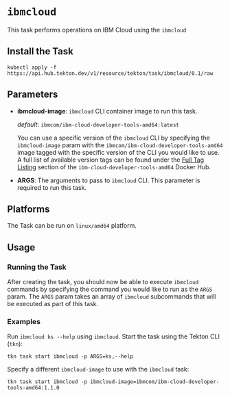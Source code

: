 # `ibmcloud`

This task performs operations on IBM Cloud using the `ibmcloud`

## Install the Task

```
kubectl apply -f https://api.hub.tekton.dev/v1/resource/tekton/task/ibmcloud/0.1/raw
```

## Parameters

* **ibmcloud-image**: `ibmcloud` CLI container image to run this task.

  _default_: `ibmcom/ibm-cloud-developer-tools-amd64:latest`

  You can use a specific version of the `ibmcloud` CLI by specifying the `ibmcloud-image` param with the `ibmcom/ibm-cloud-developer-tools-amd64` image tagged with the specific version of the CLI you would like to use.  A full list of available version tags can be found under the [Full Tag Listing](https://hub.docker.com/r/ibmcom/ibm-cloud-developer-tools-amd64/tags) section of the `ibm-cloud-developer-tools-amd64` Docker Hub.

* **ARGS**: The arguments to pass to `ibmcloud` CLI. This parameter is required to run this task.

## Platforms

The Task can be run on `linux/amd64` platform.

## Usage

### Running the Task

After creating the task, you should now be able to execute `ibmcloud` commands by specifying the command you would like to run as the `ARGS` param. The `ARGS` param takes an array of `ibmcloud` subcommands that will be executed as part of this task.

### Examples

Run `ibmcloud ks --help` using `ibmcloud`. Start the task using the Tekton CLI (`tkn`):

```shell
tkn task start ibmcloud -p ARGS=ks,--help
```

Specify a different `ibmcloud-image` to use with the `ibmcloud` task:

```shell
tkn task start ibmcloud -p ibmcloud-image=ibmcom/ibm-cloud-developer-tools-amd64:1.1.0
```
